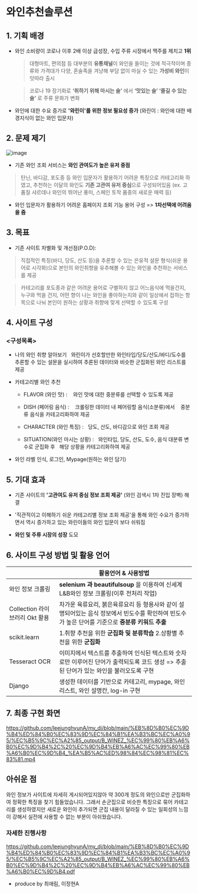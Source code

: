 # 와인추천솔루션

## 1. 기획 배경
- 와인 소비량이 코로나 이후 2배 이상 급성장, 수입 주류 시장에서 맥주를 제치고 **1위** 
  > 대형마트, 편의점 등 대부분의 **유통채널**이 와인을 들이는 것에 적극적이며 종류와 가격대가 다양, 혼술족을 겨냥해 부담 없이 마실 수 있는 **가성비 와인**이 잇따라 출시
  
  > 코로나 19 장기화로 **‘취하기 위해 마시는 술’** 에서 **‘맛있는 술’ ‘즐길 수 있는 술’** 로 주류 문화가 변화
  
 - 와인에 대한 수요 증가로 **'와린이'를 위한 정보 필요성 증가** (와린이 : 와인에 대한 배경지식이 없는 와인 입문자)
 
 ## 2. 문제 제기
 
 ![image](https://user-images.githubusercontent.com/108326573/192915765-bc1658aa-3217-4dec-81f2-57e026003d8c.png)

 - 기존 와인 조회 서비스는 **와인 관여도가 높은 유저 중점**
  > 탄닌, 바디감, 포도종 등 와인 입문자가 활용하기 어려운 특징으로 카테고리화 하였고, 추천하는 이달의 와인도 **기존 고관여 유저 중심**으로 구성되어있음 (ex. 고품질 샤르데나 와인의 뛰어난 풍미, 스페인 토착 품종의 새로운 매력 등)
 
 - 와인 입문자가 활용하기 어려운 홈페이지 조회 기능 용어 구성 => **1차선택에 어려움을 줌**
 
 ## 3. 목표
 
 - 기존 사이트 차별화 및 개선점(P.O.D): 
 > 직접적인 특징(바디, 당도, 산도 등)을 추론할 수 있는 은유적 설문 형식(쉬운 용어로 시각화)으로 본인의 와인취향을 유추해볼 수 있는 와인을 추천하는 서비스를 제공
 
 > 카테고리를 포도종과 같은 어려운 용어로 구별하지 않고 어느음식에 먹을건지, 누구와 먹을 건지, 어떤 향이 나는 와인을 좋아하는지와 같이 일상에서 접하는 항목으로 나눠 본인이 원하는 상황과 취향에 맞게 선택할 수 있도록 구성
 
 ## 4. 사이트 구성
 
 ### <구성목록>
 - 나의 와인 취향 알아보기
  와린이가 선호할만한 와인타입/당도/산도/바디/도수를 추론할 수 있는 설문을 실시하여 추론된 데이터와 비슷한 군집화된 와인 리스트를 제공

- 카테고리별 와인 추천
  
  * FLAVOR (와인 맛) : 
  와인 맛에 대한 중분류를 선택할 수 있도록 제공

  * DISH (페어링 음식) : 
  크롤링한 데이터 내 페어링할 음식(소분류)에서 
  중분류 음식을 카테고리화하여 제공

  * CHARACTER (와인 특징) :
  당도, 산도, 바디감으로 와인 조회 제공

  * SITUATION(와인 마시는 상황) :
  와인타입, 당도, 산도, 도수, 음식 대분류 변수로 군집화 후
  해당 상황을 카테고리화하여 제공    

- 와인 라벨 인식, 로그인, Mypage(원하는 와인 담기)

 ## 5. 기대 효과
 
- 기존 사이트의 **'고관여도 유저 중심 정보 조회 제공'** (와인 검색시 1차 진입 장벽) 해결

- '직관적이고 이해하기 쉬운 카테고리별 정보 조회 제공'을 통해 와인 수요가 증가하면서 역시 증가하고 있는 와린이들의 와인 입문이 보다 쉬워짐

- **와인 및 주류 시장의 성장** 도모

## 6. 사이트 구성 방법 및 활용 언어

|                | 활용언어 & 사용방법             |
|----------------|-------------------------------|
|와인 정보 크롤링 |**selenium 과 beautifulsoup** 을 이용하여 신세계 L&B와인 정보 크롤링(이후 전처리 작업)|
|Collection 라이브러리 Okt 활용|차가운 육류요리, 붉은육류요리 등 형용사와 같이 설명되어있는 음식 정보에서  빈도수를 확인하여 빈도수가 높은 단어를 기준으로 **중분류 키워드 추출**|
|scikit.learn|1.취향 추천을 위한 **군집화 및 분류학습** 2.상황별 추천을 위한 **군집화**|
|Tesseract OCR|이미지에서 텍스트를 추출하여 인식된 텍스트와 숫자로만 이루어진 단어가 출력되도록 코드 생성 => 추출 된 단어가 있는 와인을 불러오도록 구현|
|Django|생성한 데이터를 기반으로 카테고리, mypage, 와인 리스트, 와인 설명칸, log-in 구현|

## 7. 최종 구현 화면
https://github.com/leejunghyunA/my_dj/blob/main/%EB%8D%B0%EC%9D%B4%ED%84%B0%EC%83%9D%EC%84%B1%EA%B3%BC%EC%A0%95/%EC%B5%9C%EC%A2%85_output/B_WINEZ_%EC%99%80%EB%A6%B0%EC%9D%B4%2C%20%EC%9D%B4%EB%A6%AC%EC%99%80%EB%A6%B0%EC%9D%B4_%EA%B5%AC%ED%98%84%EC%98%81%EC%83%81.mp4

## 아쉬운 점
와인 정보가 사이트에 자세히 게시되어있지않아 약 300개 정도의 와인으로만 군집화하여 정확한 특징을 찾기 힘들었습니다. 그래서 손군집으로 비슷한 특징으로 묶어 카테고리를 생성하였지만 새로운 와인이 추가되면 군집 내용이 달라질 수 있는 일회성의 느낌이 강해서 실전에 사용할 수 없는 부분이 아쉬웠습니다. 

### 자세한 진행사항
https://github.com/leejunghyunA/my_dj/blob/main/%EB%8D%B0%EC%9D%B4%ED%84%B0%EC%83%9D%EC%84%B1%EA%B3%BC%EC%A0%95/%EC%B5%9C%EC%A2%85_output/B_WINEZ_%EC%99%80%EB%A6%B0%EC%9D%B4%2C%20%EC%9D%B4%EB%A6%AC%EC%99%80%EB%A6%B0%EC%9D%B4.pdf

- produce by 최애림, 이정현A
